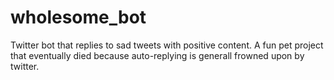 # wholesome_bot
Twitter bot that replies to sad tweets with positive content. A fun pet project that eventually died because auto-replying 
is generall frowned upon by twitter.
